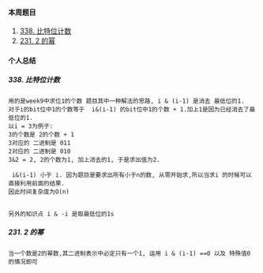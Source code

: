 #### 本周题目

1. [338. 比特位计数](https://leetcode-cn.com/problems/counting-bits/)
2. [231. 2 的幂](https://leetcode-cn.com/problems/power-of-two/)




#### 个人总结

##### 338. 比特位计数
```
用的是week9中求位1的个数 题目其中一种解法的思路, i & (i-1) 是消去 最低位的1. 
对于i的bit位中1的个数等于  i&(i-1) 的bit位中1的个数 + 1.加上1是因为已经消去了最低位的1.
以i = 3为例子:
3的个数是 2的个数 + 1
3对应的 二进制是 011
2对应的 二进制是 010
3&2 = 2, 2的个数为1, 加上消去的1, 于是求出值为2.

 i&(i-1) 小于 i. 因为题目是要求出所有小于n的数, 从零开始求,所以当求i 的时候可以直接利用前面的结果.
因此时间复杂度为O(n)


另外的知识点 i & -i 是取最低位的1s

```

##### 231. 2 的幂
```
当一个数是2的幂数,其二进制表示中必定只有一个1, 运用 i & (i-1) ==0 以及 特殊值0 的情况即可
```

